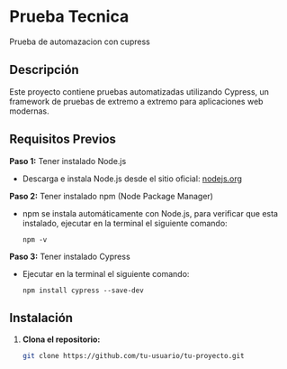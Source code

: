 # Prueba Tecnica 

Prueba de automazacion con cupress

## Descripción

Este proyecto contiene pruebas automatizadas utilizando Cypress, un framework de pruebas de extremo a extremo para aplicaciones web modernas.

## Requisitos Previos


**Paso 1:** Tener instalado Node.js
   - Descarga e instala Node.js desde el sitio oficial: [nodejs.org](https://nodejs.org/)

**Paso 2:** Tener instalado npm (Node Package Manager)
   - npm se instala automáticamente con Node.js, para verificar que esta instalado, ejecutar en la terminal el siguiente comando:
     ```
     npm -v
     ```

**Paso 3:** Tener instalado Cypress
   - Ejecutar en la terminal el siguiente comando:
     ```
     npm install cypress --save-dev
     ```



## Instalación

1. **Clona el repositorio:**

   ```bash
   git clone https://github.com/tu-usuario/tu-proyecto.git
